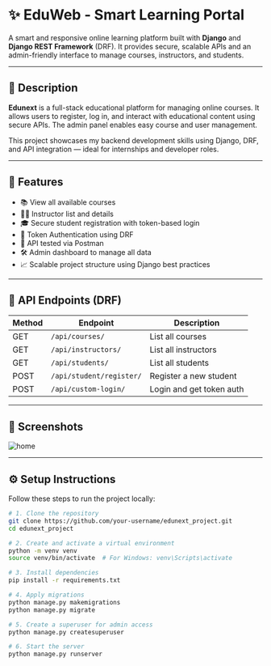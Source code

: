 # ✨ EduWeb - Smart Learning Portal

A smart and responsive online learning platform built with **Django** and **Django REST Framework** (DRF). It provides secure, scalable APIs and an admin-friendly interface to manage courses, instructors, and students.

---

## 📄 Description

**Edunext** is a full-stack educational platform for managing online courses. It allows users to register, log in, and interact with educational content using secure APIs. The admin panel enables easy course and user management.

This project showcases my backend development skills using Django, DRF, and API integration — ideal for internships and developer roles.

---

## 🚀 Features

- 📚 View all available courses
- 👩‍🏫 Instructor list and details
- 🎓 Secure student registration with token-based login
- 🔐 Token Authentication using DRF
- 🧪 API tested via Postman
- 🛠️ Admin dashboard to manage all data
- 📈 Scalable project structure using Django best practices

---

## 🔐 API Endpoints (DRF)

| Method | Endpoint                        | Description                        |
|--------|----------------------------------|------------------------------------|
| GET    | `/api/courses/`                 | List all courses                   |
| GET    | `/api/instructors/`             | List all instructors               |
| GET    | `/api/students/`                | List all students                  |
| POST   | `/api/student/register/`        | Register a new student             |
| POST   | `/api/custom-login/`            | Login and get token auth           |

---

## 📸 Screenshots
![home](https://github.com/user-attachments/assets/5f68784d-0537-40da-a858-a08a66832c3c)



---

## ⚙️ Setup Instructions

Follow these steps to run the project locally:

```bash
# 1. Clone the repository
git clone https://github.com/your-username/edunext_project.git
cd edunext_project

# 2. Create and activate a virtual environment
python -m venv venv
source venv/bin/activate  # For Windows: venv\Scripts\activate

# 3. Install dependencies
pip install -r requirements.txt

# 4. Apply migrations
python manage.py makemigrations
python manage.py migrate

# 5. Create a superuser for admin access
python manage.py createsuperuser

# 6. Start the server
python manage.py runserver
